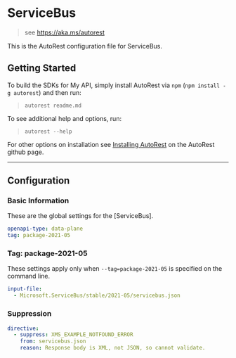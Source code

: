 # ServiceBus

> see https://aka.ms/autorest

This is the AutoRest configuration file for ServiceBus.

## Getting Started

To build the SDKs for My API, simply install AutoRest via `npm` (`npm install -g autorest`) and then run:

> `autorest readme.md`

To see additional help and options, run:

> `autorest --help`

For other options on installation see [Installing AutoRest](https://aka.ms/autorest/install) on the AutoRest github page.

---

## Configuration

### Basic Information

These are the global settings for the [ServiceBus].

```yaml
openapi-type: data-plane
tag: package-2021-05
```

### Tag: package-2021-05

These settings apply only when `--tag=package-2021-05` is specified on the command line.

```yaml $(tag) == 'package-2021-05'
input-file:
  - Microsoft.ServiceBus/stable/2021-05/servicebus.json
```

### Suppression

``` yaml
directive:
  - suppress: XMS_EXAMPLE_NOTFOUND_ERROR
    from: servicebus.json
    reason: Response body is XML, not JSON, so cannot validate.
```
